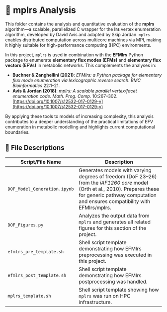 # 📁 mplrs Analysis

This folder contains the analysis and quantitative evaluation of the **mplrs** algorithm—a scalable, parallelized C wrapper for the **lrs** vertex enumeration algorithm, developed by David Avis and adapted by Skip Jordan. `mplrs` enables distributed computation across multicore machines via MPI, making it highly suitable for high-performance computing (HPC) environments.

In this project, `mplrs` is used in combination with the **EFMlrs** Python package to enumerate **elementary flux modes (EFMs)** and **elementary flux vectors (EFVs)** in metabolic networks. This complements the analyses in:

* **Buchner & Zanghellini (2021)**: *EFMlrs: a Python package for elementary flux mode enumeration via lexicographic reverse search*. *BMC Bioinformatics* 22:1–21.
* **Avis & Jordan (2018)**: *mplrs: A scalable parallel vertex/facet enumeration code*. *Math. Prog. Comp.* 10:267–302. [https://doi.org/10.1007/s12532-017-0129-y](https://doi.org/10.1007/s12532-017-0129-y)

By applying these tools to models of increasing complexity, this analysis contributes to a deeper understanding of the practical limitations of EFV enumeration in metabolic modelling and highlights current computational boundaries.

## 🧩 File Descriptions

| Script/File Name             | Description                                                                                                                                                                                                 |
| ---------------------------- | ----------------------------------------------------------------------------------------------------------------------------------------------------------------------------------------------------------- |
| `DOF_Model_Generation.ipynb` | Generates models with varying degrees of freedom (DoF 23–26) from the *iAF1260 core* model (Orth et al., 2010). Prepares these for generic pathway computation and ensures compatibility with EFMlrs/mplrs. |
| `DOF_Figures.py`             | Analyzes the output data from `mplrs` and generates all related figures for this section of the project.                                                                                                    |
| `efmlrs_pre_template.sh`     | Shell script template demonstrating how EFMlrs preprocessing was executed in this project.                                                                                                                  |
| `efmlrs_post_template.sh`    | Shell script template demonstrating how EFMlrs postprocessing was handled.                                                                                                                                  |
| `mplrs_template.sh`          | Shell script template showing how `mplrs` was run on HPC infrastructure.                                                                                                                                    |